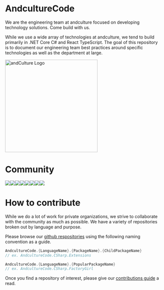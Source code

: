 # AndcultureCode

We are the engineering team at andculture focused on developing technology solutions. Come build with us.

While we use a wide array of technologies at andculture, we tend to build primarily in .NET Core C# and React TypeScript. The goal of this repository is to document our engineering team best practices around specific technologies as well as the department at large.

<img src="https://avatars3.githubusercontent.com/u/32297579?s=460&v=4" alt="andCulture Logo" width="300" />

# Community

[![](https://sourcerer.io/fame/andCulture/AndcultureCode/AndcultureCode/images/0)](https://sourcerer.io/fame/andCulture/AndcultureCode/AndcultureCode/links/0)[![](https://sourcerer.io/fame/andCulture/AndcultureCode/AndcultureCode/images/1)](https://sourcerer.io/fame/andCulture/AndcultureCode/AndcultureCode/links/1)[![](https://sourcerer.io/fame/andCulture/AndcultureCode/AndcultureCode/images/2)](https://sourcerer.io/fame/andCulture/AndcultureCode/AndcultureCode/links/2)[![](https://sourcerer.io/fame/andCulture/AndcultureCode/AndcultureCode/images/3)](https://sourcerer.io/fame/andCulture/AndcultureCode/AndcultureCode/links/3)[![](https://sourcerer.io/fame/andCulture/AndcultureCode/AndcultureCode/images/4)](https://sourcerer.io/fame/andCulture/AndcultureCode/AndcultureCode/links/4)[![](https://sourcerer.io/fame/andCulture/AndcultureCode/AndcultureCode/images/5)](https://sourcerer.io/fame/andCulture/AndcultureCode/AndcultureCode/links/5)[![](https://sourcerer.io/fame/andCulture/AndcultureCode/AndcultureCode/images/6)](https://sourcerer.io/fame/andCulture/AndcultureCode/AndcultureCode/links/6)[![](https://sourcerer.io/fame/andCulture/AndcultureCode/AndcultureCode/images/7)](https://sourcerer.io/fame/andCulture/AndcultureCode/AndcultureCode/links/7)

# How to contribute

While we do a lot of work for private organizations, we strive to collaborate with the community as much as possible. We have a variety of repositories broken out by language and purpose.

Please browse our [github respositories](https://github.com/AndcultureCode?tab=repositories) using the following naming convention as a guide.

```csharp
AndcultureCode.{LanguageName}.{PackageName}.{ChildPackageName}
// ex. AndcultureCode.CSharp.Extensions

AndcultureCode.{LanguageName}.{PopularPackageName}
// ex. AndcultureCode.CSharp.FactoryGirl
```

Once you find a repository of interest, please give our [contributions guide](CONTRIBUTING.md) a read.
